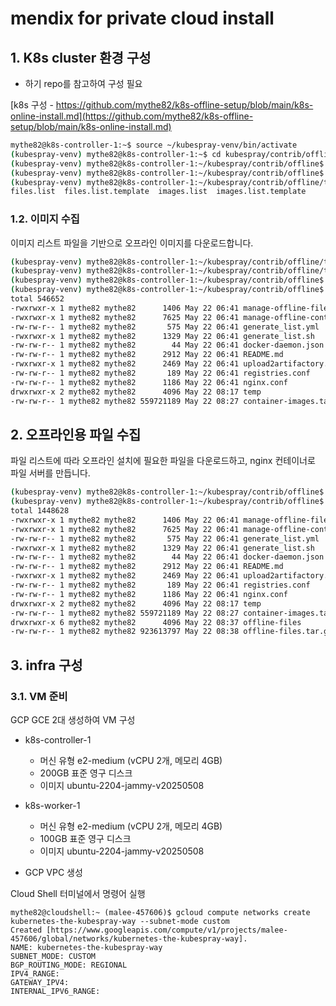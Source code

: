 # mendix for private cloud install

## 1. K8s cluster 환경 구성
* 하기 repo를 참고하여 구성 필요

[k8s 구성 - https://github.com/mythe82/k8s-offline-setup/blob/main/k8s-online-install.md](https://github.com/mythe82/k8s-offline-setup/blob/main/k8s-online-install.md)

```bash
mythe82@k8s-controller-1:~$ source ~/kubespray-venv/bin/activate
(kubespray-venv) mythe82@k8s-controller-1:~$ cd kubespray/contrib/offline/
(kubespray-venv) mythe82@k8s-controller-1:~/kubespray/contrib/offline$ ./generate_list.sh -i inventory/mycluster/inventory.ini
(kubespray-venv) mythe82@k8s-controller-1:~/kubespray/contrib/offline$ cd temp/
(kubespray-venv) mythe82@k8s-controller-1:~/kubespray/contrib/offline/temp$ ls
files.list  files.list.template  images.list  images.list.template
```

### 1.2. 이미지 수집
이미지 리스트 파일을 기반으로 오프라인 이미지를 다운로드합니다.

```bash
(kubespray-venv) mythe82@k8s-controller-1:~/kubespray/contrib/offline/temp$ IMAGES_FROM_FILE=temp/images.list
(kubespray-venv) mythe82@k8s-controller-1:~/kubespray/contrib/offline/temp$ cd ..
(kubespray-venv) mythe82@k8s-controller-1:~/kubespray/contrib/offline$ ./manage-offline-container-images.sh create
(kubespray-venv) mythe82@k8s-controller-1:~/kubespray/contrib/offline$ ls -ltr
total 546652
-rwxrwxr-x 1 mythe82 mythe82      1406 May 22 06:41 manage-offline-files.sh
-rwxrwxr-x 1 mythe82 mythe82      7625 May 22 06:41 manage-offline-container-images.sh
-rw-rw-r-- 1 mythe82 mythe82       575 May 22 06:41 generate_list.yml
-rwxrwxr-x 1 mythe82 mythe82      1329 May 22 06:41 generate_list.sh
-rw-rw-r-- 1 mythe82 mythe82        44 May 22 06:41 docker-daemon.json
-rw-rw-r-- 1 mythe82 mythe82      2912 May 22 06:41 README.md
-rwxrwxr-x 1 mythe82 mythe82      2469 May 22 06:41 upload2artifactory.py
-rw-rw-r-- 1 mythe82 mythe82       189 May 22 06:41 registries.conf
-rw-rw-r-- 1 mythe82 mythe82      1186 May 22 06:41 nginx.conf
drwxrwxr-x 2 mythe82 mythe82      4096 May 22 08:17 temp
-rw-rw-r-- 1 mythe82 mythe82 559721189 May 22 08:27 container-images.tar.gz
```

## 2. 오프라인용 파일 수집
파일 리스트에 따라 오프라인 설치에 필요한 파일을 다운로드하고, nginx 컨테이너로 파일 서버를 만듭니다.

```bash
(kubespray-venv) mythe82@k8s-controller-1:~/kubespray/contrib/offline$ ./manage-offline-files.sh
(kubespray-venv) mythe82@k8s-controller-1:~/kubespray/contrib/offline$ ls -ltr
total 1448628
-rwxrwxr-x 1 mythe82 mythe82      1406 May 22 06:41 manage-offline-files.sh
-rwxrwxr-x 1 mythe82 mythe82      7625 May 22 06:41 manage-offline-container-images.sh
-rw-rw-r-- 1 mythe82 mythe82       575 May 22 06:41 generate_list.yml
-rwxrwxr-x 1 mythe82 mythe82      1329 May 22 06:41 generate_list.sh
-rw-rw-r-- 1 mythe82 mythe82        44 May 22 06:41 docker-daemon.json
-rw-rw-r-- 1 mythe82 mythe82      2912 May 22 06:41 README.md
-rwxrwxr-x 1 mythe82 mythe82      2469 May 22 06:41 upload2artifactory.py
-rw-rw-r-- 1 mythe82 mythe82       189 May 22 06:41 registries.conf
-rw-rw-r-- 1 mythe82 mythe82      1186 May 22 06:41 nginx.conf
drwxrwxr-x 2 mythe82 mythe82      4096 May 22 08:17 temp
-rw-rw-r-- 1 mythe82 mythe82 559721189 May 22 08:27 container-images.tar.gz
drwxrwxr-x 6 mythe82 mythe82      4096 May 22 08:37 offline-files
-rw-rw-r-- 1 mythe82 mythe82 923613797 May 22 08:38 offline-files.tar.gz
```

## 3. infra 구성
### 3.1. VM 준비
GCP GCE 2대 생성하여 VM 구성
* k8s-controller-1
  - 머신 유형 e2-medium (vCPU 2개, 메모리 4GB)
  - 200GB 표준 영구 디스크
  - 이미지 ubuntu-2204-jammy-v20250508

* k8s-worker-1
  - 머신 유형 e2-medium (vCPU 2개, 메모리 4GB)
  - 100GB 표준 영구 디스크
  - 이미지 ubuntu-2204-jammy-v20250508

 * GCP VPC 생성
   
Cloud Shell 터미널에서 명령어 실행
```Cloud Shell
mythe82@cloudshell:~ (malee-457606)$ gcloud compute networks create kubernetes-the-kubespray-way --subnet-mode custom
Created [https://www.googleapis.com/compute/v1/projects/malee-457606/global/networks/kubernetes-the-kubespray-way].
NAME: kubernetes-the-kubespray-way
SUBNET_MODE: CUSTOM
BGP_ROUTING_MODE: REGIONAL
IPV4_RANGE: 
GATEWAY_IPV4: 
INTERNAL_IPV6_RANGE: 
```
